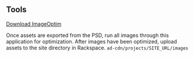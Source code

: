 ## Tools

[Download ImageOptim](https://imageoptim.com/)

Once assets are exported from the PSD, run all images through this application for optimization. After images have been optimized, upload assets to the site directory in Rackspace. `ad-cdn/projects/SITE_URL/images`